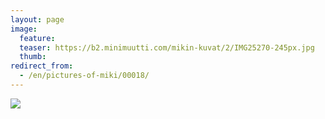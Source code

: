 ```yaml
---
layout: page
image:
  feature:
  teaser: https://b2.minimuutti.com/mikin-kuvat/2/IMG25270-245px.jpg
  thumb:
redirect_from:
  - /en/pictures-of-miki/00018/
---
```


![](https://b2.minimuutti.com/mikin-kuvat/3/IMG25270-800px.jpg)

